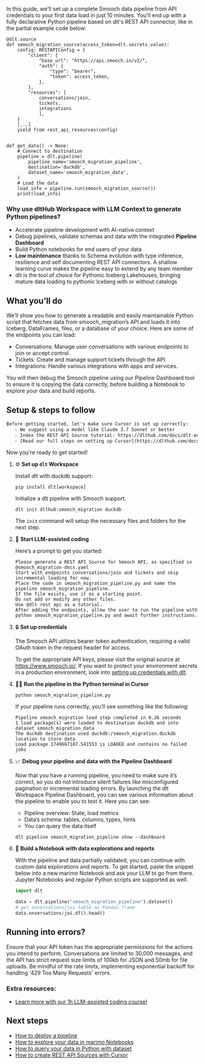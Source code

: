 In this guide, we'll set up a complete Smooch data pipeline from API credentials to your first data load in just 10 minutes. You'll end up with a fully declarative Python pipeline based on dlt's REST API connector, like in the partial example code below:

```python-outcome
@dlt.source
def smooch_migration_source(access_token=dlt.secrets.value):
    config: RESTAPIConfig = {
        "client": {
            "base_url": "https://api.smooch.io/v2/",
            "auth": {
                "type": "bearer",
                "token": access_token,
            },
        },
        "resources": [
            conversations/join,
            tickets,
            integrations
            ],
    }
    [...]
    yield from rest_api_resources(config)


def get_data() -> None:
    # Connect to destination
    pipeline = dlt.pipeline(
        pipeline_name='smooch_migration_pipeline',
        destination='duckdb',
        dataset_name='smooch_migration_data', 
    )
    # Load the data
    load_info = pipeline.run(smooch_migration_source())
    print(load_info) 
```

### Why use dltHub Workspace with LLM Context to generate Python pipelines?

- Accelerate pipeline development with AI-native context
- Debug pipelines, validate schemas and data with the integrated **Pipeline Dashboard**
- Build Python notebooks for end users of your data
- **Low maintenance** thanks to Schema evolution with type inference, resilience and self documenting REST API connectors. A shallow learning curve makes the pipeline easy to extend by any team member
- dlt is the tool of choice for Pythonic Iceberg Lakehouses, bringing mature data loading to pythonic Iceberg with or without catalogs

## What you’ll do

We’ll show you how to generate a readable and easily maintainable Python script that fetches data from smooch_migration’s API and loads it into Iceberg, DataFrames, files, or a database of your choice. Here are some of the endpoints you can load:

- Conversations: Manage user conversations with various endpoints to join or accept control.
- Tickets: Create and manage support tickets through the API.
- Integrations: Handle various integrations with apps and services.

You will then debug the Smooch pipeline using our Pipeline Dashboard tool to ensure it is copying the data correctly, before building a Notebook to explore your data and build reports.

## Setup & steps to follow

```default
Before getting started, let's make sure Cursor is set up correctly:
   - We suggest using a model like Claude 3.7 Sonnet or better
   - Index the REST API Source tutorial: https://dlthub.com/docs/dlt-ecosystem/verified-sources/rest_api/ and add it to context as **@dlt rest api**
   - [Read our full steps on setting up Cursor](https://dlthub.com/docs/dlt-ecosystem/llm-tooling/cursor-restapi#23-configuring-cursor-with-documentation)
```

Now you're ready to get started!

1. ⚙️ **Set up `dlt` Workspace**
    
    Install dlt with duckdb support:
    ```shell
    pip install dlt[workspace]
    ```

    Initialize a dlt pipeline with Smooch support.
    ```shell
    dlt init dlthub:smooch_migration duckdb
    ```

    The `init` command will setup the necessary files and folders for the next step.
    
2. 🤠 **Start LLM-assisted coding**
    
    Here’s a prompt to get you started:
    
    ```prompt
    Please generate a REST API Source for Smooch API, as specified in @smooch_migration-docs.yaml 
    Start with endpoints conversations/join and tickets and skip incremental loading for now. 
    Place the code in smooch_migration_pipeline.py and name the pipeline smooch_migration_pipeline. 
    If the file exists, use it as a starting point. 
    Do not add or modify any other files. 
    Use @dlt rest api as a tutorial. 
    After adding the endpoints, allow the user to run the pipeline with python smooch_migration_pipeline.py and await further instructions.
    ```

    
3. 🔒 **Set up credentials** 
    
    The Smooch API utilizes bearer token authentication, requiring a valid OAuth token in the request header for access.
    
    To get the appropriate API keys, please visit the original source at https://www.smooch.io/.
    If you want to protect your environment secrets in a production environment, look into [setting up credentials with dlt](https://dlthub.com/docs/walkthroughs/add_credentials).
    
4. 🏃‍♀️ **Run the pipeline in the Python terminal in Cursor**
    
    ```shell
    python smooch_migration_pipeline.py
    ```
    
    If your pipeline runs correctly, you’ll see something like the following:
    
    ```shell
    Pipeline smooch_migration load step completed in 0.26 seconds
    1 load package(s) were loaded to destination duckdb and into dataset smooch_migration_data
    The duckdb destination used duckdb:/smooch_migration.duckdb location to store data
    Load package 1749667187.541553 is LOADED and contains no failed jobs
    ```
    
5. 📈 **Debug your pipeline and data with the Pipeline Dashboard**

    Now that you have a running pipeline, you need to make sure it’s correct, so you do not introduce silent failures like misconfigured pagination or incremental loading errors. By launching the dlt Workspace Pipeline Dashboard, you can see various information about the pipeline to enable you to test it. Here you can see:
    - Pipeline overview: State, load metrics
    - Data’s schema: tables, columns, types, hints
    - You can query the data itself
    
    ```shell
    dlt pipeline smooch_migration_pipeline show --dashboard
    ```
    
6. 🐍 **Build a Notebook with data explorations and reports**

    With the pipeline and data partially validated, you can continue with custom data explorations and reports. To get started, paste the snippet below into a new marimo Notebook and ask your LLM to go from there. Jupyter Notebooks and regular Python scripts are supported as well.

    
    ```python
    import dlt

   data = dlt.pipeline("smooch_migration_pipeline").dataset()
   # get onversations/joi table as Pandas frame
   data.onversations/joi.df().head()
    ```

## Running into errors?

Ensure that your API token has the appropriate permissions for the actions you intend to perform. Conversations are limited to 30,000 messages, and the API has strict request size limits of 100kb for JSON and 50mb for file uploads. Be mindful of the rate limits, implementing exponential backoff for handling '429 Too Many Requests' errors.

### Extra resources:

- [Learn more with our 1h LLM-assisted coding course!](https://www.youtube.com/watch?v=GGid70rnJuM)

## Next steps

- [How to deploy a pipeline](https://dlthub.com/docs/walkthroughs/deploy-a-pipeline)
- [How to explore your data in marimo Notebooks](https://dlthub.com/docs/general-usage/dataset-access/marimo)
- [How to query your data in Python with dataset](https://dlthub.com/docs/general-usage/dataset-access/dataset)
- [How to create REST API Sources with Cursor](https://dlthub.com/docs/dlt-ecosystem/llm-tooling/cursor-restapi)